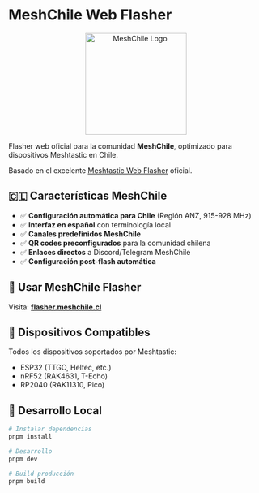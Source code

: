 # MeshChile Web Flasher

<p align="center">
  <img src="assets/images/meshchile-logo.png" alt="MeshChile Logo" width="200"/>
</p>

Flasher web oficial para la comunidad **MeshChile**, optimizado para dispositivos Meshtastic en Chile.

Basado en el excelente [Meshtastic Web Flasher](https://github.com/meshtastic/web-flasher) oficial.

## 🇨🇱 Características MeshChile

- ✅ **Configuración automática para Chile** (Región ANZ, 915-928 MHz)
- ✅ **Interfaz en español** con terminología local
- ✅ **Canales predefinidos MeshChile** 
- ✅ **QR codes preconfigurados** para la comunidad chilena
- ✅ **Enlaces directos** a Discord/Telegram MeshChile
- ✅ **Configuración post-flash automática**

## 🚀 Usar MeshChile Flasher

Visita: **[flasher.meshchile.cl](https://flasher.meshchile.cl)**

## 📱 Dispositivos Compatibles

Todos los dispositivos soportados por Meshtastic:
- ESP32 (TTGO, Heltec, etc.)
- nRF52 (RAK4631, T-Echo)
- RP2040 (RAK11310, Pico)

## 🔧 Desarrollo Local

```bash
# Instalar dependencias
pnpm install

# Desarrollo
pnpm dev

# Build producción
pnpm build
